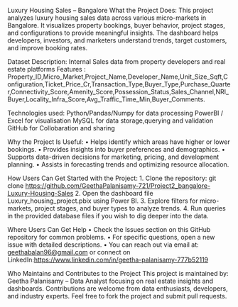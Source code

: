 Luxury Housing Sales – Bangalore
What the Project Does:
This project analyzes luxury housing sales data across various micro-markets in Bangalore. It visualizes property bookings, buyer behavior, project stages, and configurations to provide meaningful insights. The dashboard helps developers, investors, and marketers understand trends, target customers, and improve booking rates.

Dataset Description:
Internal Sales data from property developers and real estate platforms
Features : Property_ID,Micro_Market,Project_Name,Developer_Name,Unit_Size_Sqft,Configuration,Ticket_Price_Cr,Transaction_Type,Buyer_Type,Purchase_Quarter,Connectivity_Score,Amenity_Score,Possession_Status,Sales_Channel,NRI_Buyer,Locality_Infra_Score,Avg_Traffic_Time_Min,Buyer_Comments.

Technologies used:
Python/Pandas/Numpy for data processing
PowerBI / Excel for visualisation
MySQL for data storage,querying and validation
GitHub for Collobaration and sharing

Why the Project Is Useful:
	• Helps identify which areas have higher or lower bookings.
	• Provides insights into buyer preferences and demographics.
	• Supports data-driven decisions for marketing, pricing, and development planning.
	• Assists in forecasting trends and optimizing resource allocation.

How Users Can Get Started with the Project:
	1. Clone the repository:
     git clone https://github.com/GeethaPalanisamy-721/Project2_bangalore-Luxury-Housing-Sales
	2. Open the dashboard file Luxury_housing_project.pbix using Power BI.
	3. Explore filters for micro-markets, project stages, and buyer types to analyze trends.
	4. Run queries in the provided database files if you wish to dig deeper into the data.

Where Users Can Get Help
	• Check the Issues section on this GitHub repository for common problems.
	• For specific questions, open a new issue with detailed descriptions.
	• You can reach out via email at: geethabalan96@gmail.com or connect on LinkedIn:https://www.linkedin.com/in/geetha-palanisamy-777b52119

Who Maintains and Contributes to the Project
This project is maintained by:
Geetha Palanisamy – Data Analyst focusing on real estate insights and dashboards.
Contributions are welcome from data enthusiasts, developers, and industry experts. Feel free to fork the project and submit pull requests.
